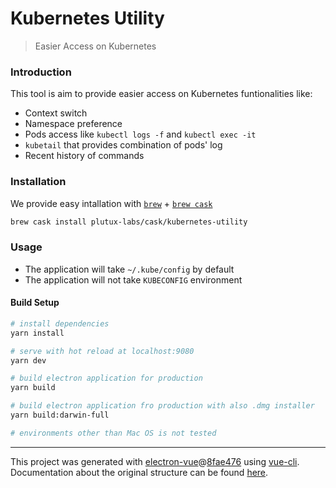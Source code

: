 # Kubernetes Utility

> Easier Access on Kubernetes

### Introduction

This tool is aim to provide easier access on Kubernetes funtionalities like:

- Context switch
- Namespace preference
- Pods access like `kubectl logs -f` and `kubectl exec -it`
- `kubetail` that provides combination of pods' log
- Recent history of commands

### Installation

We provide easy intallation with [`brew`](https://brew.sh/) + [`brew cask`](https://caskroom.io)

```bash
brew cask install plutux-labs/cask/kubernetes-utility
```

### Usage

- The application will take `~/.kube/config` by default
- The application will not take `KUBECONFIG` environment

#### Build Setup

``` bash
# install dependencies
yarn install

# serve with hot reload at localhost:9080
yarn dev

# build electron application for production
yarn build

# build electron application fro production with also .dmg installer
yarn build:darwin-full

# environments other than Mac OS is not tested

```

---

This project was generated with [electron-vue](https://github.com/SimulatedGREG/electron-vue)@[8fae476](https://github.com/SimulatedGREG/electron-vue/tree/8fae4763e9d225d3691b627e83b9e09b56f6c935) using [vue-cli](https://github.com/vuejs/vue-cli). Documentation about the original structure can be found [here](https://simulatedgreg.gitbooks.io/electron-vue/content/index.html).
